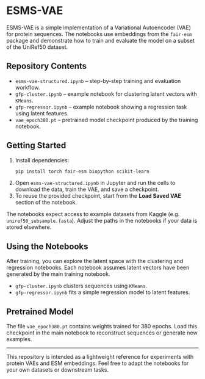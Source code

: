 # ESMS-VAE

ESMS-VAE is a simple implementation of a Variational Autoencoder (VAE) for protein sequences. The notebooks use embeddings from the `fair-esm` package and demonstrate how to train and evaluate the model on a subset of the UniRef50 dataset.

## Repository Contents

- `esms-vae-structured.ipynb` – step-by-step training and evaluation workflow.
- `gfp-cluster.ipynb` – example notebook for clustering latent vectors with `KMeans`.
- `gfp-regressor.ipynb` – example notebook showing a regression task using latent features.
- `vae_epoch380.pt` – pretrained model checkpoint produced by the training notebook.

## Getting Started

1. Install dependencies:
   ```bash
   pip install torch fair-esm biopython scikit-learn
   ```
2. Open `esms-vae-structured.ipynb` in Jupyter and run the cells to download the data, train the VAE, and save a checkpoint.
3. To reuse the provided checkpoint, start from the **Load Saved VAE** section of the notebook.

The notebooks expect access to example datasets from Kaggle (e.g. `uniref50_subsample.fasta`). Adjust the paths in the notebooks if your data is stored elsewhere.

## Using the Notebooks

After training, you can explore the latent space with the clustering and regression notebooks. Each notebook assumes latent vectors have been generated by the main training notebook.

- `gfp-cluster.ipynb` clusters sequences using `KMeans`.
- `gfp-regressor.ipynb` fits a simple regression model to latent features.

## Pretrained Model

The file `vae_epoch380.pt` contains weights trained for 380 epochs. Load this checkpoint in the main notebook to reconstruct sequences or generate new examples.

---

This repository is intended as a lightweight reference for experiments with protein VAEs and ESM embeddings. Feel free to adapt the notebooks for your own datasets or downstream tasks.
